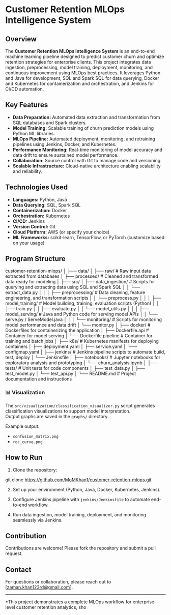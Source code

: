 # Customer Retention MLOps Intelligence System

## Overview

The **Customer Retention MLOps Intelligence System** is an end-to-end machine learning pipeline designed to predict customer churn and optimize retention strategies for enterprise clients. This project integrates data ingestion, preprocessing, model training, deployment, monitoring, and continuous improvement using MLOps best practices. It leverages Python and Java for development, SQL and Spark SQL for data querying, Docker and Kubernetes for containerization and orchestration, and Jenkins for CI/CD automation.

## Key Features

- **Data Preparation:** Automated data extraction and transformation from SQL databases and Spark clusters.
- **Model Training:** Scalable training of churn prediction models using Python ML libraries.
- **MLOps Pipeline:** Automated deployment, monitoring, and retraining pipelines using Jenkins, Docker, and Kubernetes.
- **Performance Monitoring:** Real-time monitoring of model accuracy and data drift to ensure sustained model performance.
- **Collaboration:** Source control with Git to manage code and versioning.
- **Scalable Infrastructure:** Cloud-native architecture enabling scalability and reliability.

## Technologies Used

- **Languages:** Python, Java
- **Data Querying:** SQL, Spark SQL
- **Containerization:** Docker
- **Orchestration:** Kubernetes
- **CI/CD:** Jenkins
- **Version Control:** Git
- **Cloud Platform:** AWS (or specify your choice)
- **ML Frameworks:** scikit-learn, TensorFlow, or PyTorch (customize based on your usage)

## Program Structure

customer-retention-mlops/
│
├── data/
│ ├── raw/ # Raw input data extracted from databases
│ ├── processed/ # Cleaned and transformed data ready for modeling
│
├── src/
│ ├── data_ingestion/ # Scripts for querying and extracting data using SQL and Spark SQL
│ │ └── extract_data.py
│ │
│ ├── preprocessing/ # Data cleaning, feature engineering, and transformation scripts
│ │ └── preprocess.py
│ │
│ ├── model_training/ # Model building, training, evaluation scripts (Python)
│ │ ├── train.py
│ │ ├── evaluate.py
│ │ └── model_utils.py
│ │
│ ├── model_serving/ # Java and Python code for serving model APIs
│ │ └── serve.py / ServeModel.java
│ │
│ └── monitoring/ # Scripts for monitoring model performance and data drift
│ └── monitor.py
│
├── docker/ # Dockerfiles for containerizing the application
│ ├── Dockerfile.api # Container for model serving
│ └── Dockerfile.pipeline # Container for training and batch jobs
│
├── k8s/ # Kubernetes manifests for deploying containers
│ ├── deployment.yaml
│ ├── service.yaml
│ └── configmap.yaml
│
├── jenkins/ # Jenkins pipeline scripts to automate build, test, deploy
│ └── Jenkinsfile
│
├── notebooks/ # Jupyter notebooks for exploratory analysis and prototyping
│ └── churn_analysis.ipynb
│
├── tests/ # Unit tests for code components
│ ├── test_data.py
│ ├── test_model.py
│ └── test_api.py
│
└── README.md # Project documentation and instructions


### 📊 Visualization

The `src/visualization/classification_visualizer.py` script generates classification visualizations to support model interpretation.  
Output graphs are saved in the `graphs/` directory.

Example output:
- `confusion_matrix.png`
- `roc_curve.png`

## How to Run

1. Clone the repository:

git clone https://github.com/MoMKhan1/customer-retention-mlops.git


2. Set up your environment (Python, Java, Docker, Kubernetes, Jenkins).

3. Configure Jenkins pipeline with `jenkins/Jenkinsfile` to automate end-to-end workflow.

4. Run data ingestion, model training, deployment, and monitoring seamlessly via Jenkins.

## Contribution

Contributions are welcome! Please fork the repository and submit a pull request.

## Contact

For questions or collaboration, please reach out to [zaman.khan123rd@gmail.com].

---

*This project demonstrates a complete MLOps workflow for enterprise-level customer retention analytics, sho